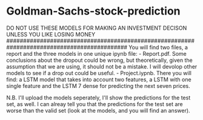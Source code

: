 # Goldman-Sachs-stock-prediction
DO NOT USE THESE MODELS FOR MAKING AN INVESTMENT DECISON UNLESS YOU LIKE LOSING MONEY
############################################################################################
You will find two files, a report and the three models in one unique ipynb file: 
    - Report.pdf. Some conclusions about the dropout could be wrong, but theoretically, given the assumption that we are using, it should not be a mistake. I will devolop other models to see if a drop out could be useful. 
    - Project.iypnb. There you will find: a LSTM model that takes into account two features, a LSTM with one single feature and the LSTM 7 dense for predicting
                      the next seven prices.

N.B. I'll upload the models seperately, I'll show the predictions for the test set, as well. I can alreay tell you that the predictions for the test set are worse than the valid set (look at the models, and you will find an answer).
